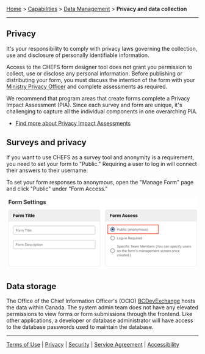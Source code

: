 [Home](index) > [Capabilities](Capabilities) > [Data Management](Data-Management) > **Privacy and data collection**
***

<!-- * [Privacy](#Privacy)
* [Surveys and privacy](#Surveys-and-privacy)
* [Data storage](#Data-storage) -->

## Privacy
It's your responsibility to comply with privacy laws governing the collection, use and disclosure of personally identifiable information. 

Access to the CHEFS form designer tool does not grant you permission to collect, use or disclose any personal information. Before publishing or distributing your form, you must discuss the intention of the form with your [Ministry Privacy Officer](https://www2.gov.bc.ca/gov/content?id=A749F080FC794D82A2CBD96BABA2ABEC) and complete assessments as required.

We recommend that program areas that create forms complete a Privacy Impact Assessment (PIA). Since each survey and form are unique, it's challenging to capture all the individual components in one overarching PIA. 

* [Find more about Privacy Impact Assessments](https://www2.gov.bc.ca/gov/content?id=CFA561FF833D42B68FDD9A818ECAFFBE)

## Surveys and privacy
<!-- **[Back to top](#top)** -->

If you want to use CHEFS as a survey tool and anonymity is a requirement, you need to set your form to "Public." Requiring a user to log in will connect their answers to their username. 

To set your form responses to anonymous, open the "Manage Form" page and click "Public" under "Form Access."

![img](images/privacy-surveys.png)

## Data storage
<!-- **[Back to top](#top)** -->

The Office of the Chief Information Officer's (OCIO) [BCDevExchange](https://bcdevexchange.org/) hosts the data within Canada. The system admin team does not have any elevated permissions to view forms or form submissions through the frontend. Like other applications, a developer or database administrator will have access to the database passwords used to maintain the database. 

***
[Terms of Use](Terms-of-Use) | [Privacy](Privacy) | [Security](Security) | [Service Agreement](Service-Agreement) | [Accessibility](Accessibility)